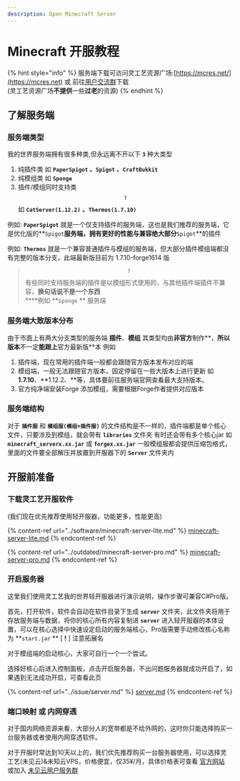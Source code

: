 ```yaml
---
description: Open Minecraft Server
---
```


# Minecraft 开服教程

{% hint style="info" %}
服务端下载可访问灵工艺资源广场:[https://mcres.net/](https://mcres.net) 或 前往[用户交流群](https://jq.qq.com/?\_wv=1027\&k=5CNpRf5)下载\
(灵工艺资源广场**不提供**一些**过老**的资源)
{% endhint %}

## 了解服务端

### 服务端类型

我的世界服务端拥有很多种类,但永远离不开以下 **`3`** 种大类型

1. 纯插件类 如 **`PaperSpigot` 、`Spigot` 、`CraftBukkit`**
2. 纯模组类 如 **`Sponge`**
3. 插件/模组同时支持类 $$^{1}$$ 如 **`CatServer(1.12.2)`** **、`Thermos(1.7.10)`**

例如: **`PaperSpigot`** 就是一个仅支持插件的服务端，这也是我们推荐的服务端，它是优化版的**`Spigot`**服务端，拥有更好的性能与兼容绝大部分**`Spigot`**的插件

例如: **`Thermos`** 就是一个兼容普通插件与模组的服务端，但大部分插件模组端都没有完整的版本分支，此端最新版目前为 1.7.10-forge1614 版

> $$^{1}$$有些同时支持服务端的插件是以模组形式使用的，与其他插件端插件不兼容，**换句话说不是一个东西**\
> ****例如 **`Sponge` ** 服务端

### 服务端大致版本分布

由于市面上有两大分支类型的服务端 **插件**、**模组** 其类型均由**非官方**制作**，**所以版本**不一定**能跟上**官方最新版**本 例如

1. 插件端，现在常用的插件端一般都会跟随官方版本发布对应的端
2. 模组端，一般无法跟随官方版本，固定停留在一些大版本上进行更新 如 **1.7.10**、**1.12.2、**等，具体要前往服务端官网查看最大支持版本。
3. 官方纯净端安装Forge 添加模组，需要根据Forge作者提供对应版本

### 服务端结构

对于 **`插件服`** 和 **`模组服(模组+插件服)`** 的文件结构是不一样的，插件端都是单个核心文件，只要涉及到模组，就会带有 **`libraries`** 文件夹 有时还会带有多个核心jar 如 **`minecraft_serverx.xx.jar`** 或 **`forgex.xx.jar`** 一般模组服都会提供压缩包格式，里面的文件要全部解压并放置到开服器下的 **`Server`** 文件夹内

## 开服前准备

### 下载灵工艺开服软件

(我们现在优先推荐使用轻开服器，功能更多，性能更高)

{% content-ref url="../software/minecraft-server-lite.md" %}
[minecraft-server-lite.md](../software/minecraft-server-lite.md)
{% endcontent-ref %}

{% content-ref url="../outdated/minecraft-server-pro.md" %}
[minecraft-server-pro.md](../outdated/minecraft-server-pro.md)
{% endcontent-ref %}

### 开启服务器

这里我们使用灵工艺我的世界轻开服器进行演示说明，操作步骤可兼容C#Pro版。

首先，打开软件，软件会自动在软件目录下生成 **`server`** 文件夹，此文件夹将用于存放服务端与数据，将你的核心所有内容复制进 **`server`** 进入轻开服器的本体设置，可以在核心选择中快速设定启动的服务端核心，Pro版需要手动修改核心名称为 **`start.jar` ** \[ **!** ] 注意拓展名

对于模组端的启动核心，大家可自行一个一个尝试。

选择好核心后进入控制面板，点击开启服务器，不出问题服务器就成功开启了，如果遇到无法成功开启，可查看此页

{% content-ref url="../issue/server.md" %}
[server.md](../issue/server.md)
{% endcontent-ref %}

### 端口映射 或 内网穿透

对于国内网络资源来看，大部分人的宽带都是不给外网的，这时你只能选择购买一台服务器或者使用内网穿透软件。

对于开服时常达到10天以上的，我们优先推荐购买一台服务器使用，可以选择灵工艺(未见云)&未知云VPS，价格便宜，仅35¥/月，具体价格表可查看 [官方网站](https://unnocloud.com) 或加入 [未见云用户服务群](https://jq.qq.com/?\_wv=1027\&k=wG20LVUW)
